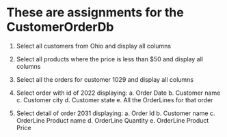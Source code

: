 # These are assignments for the CustomerOrderDb

1. Select all customers from Ohio and display all columns

2. Select all products where the price is less than $50 and display all columns

3. Select all the orders for customer 1029 and display all columns

4. Select order with id of 2022 displaying:
    a. Order Date
    b. Customer name
    c. Customer city
    d. Customer state
    e. All the OrderLines for that order

5. Select detail of order 2031 displaying:
    a. Order Id
    b. Customer name
    c. OrderLine Product name
    d. OrderLine Quantity
    e. OrderLine Product Price

